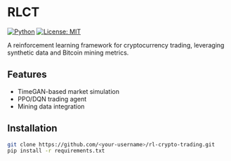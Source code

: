 # RLCT 
[![Python](https://img.shields.io/badge/Python-3.9%2B-blue)](https://python.org)
[![License: MIT](https://img.shields.io/badge/License-MIT-green)](LICENSE)

A reinforcement learning framework for cryptocurrency trading, leveraging synthetic data and Bitcoin mining metrics.

## Features  
- TimeGAN-based market simulation  
- PPO/DQN trading agent  
- Mining data integration  

## Installation  
```bash
git clone https://github.com/<your-username>/rl-crypto-trading.git
pip install -r requirements.txt